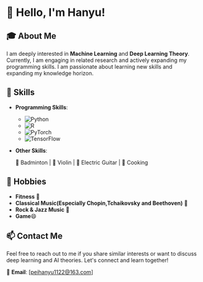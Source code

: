 # 👋 Hello, I'm Hanyu!

## 🎓 About Me

I am deeply interested in **Machine Learning** and **Deep Learning Theory**. Currently, I am engaging in related research and actively expanding my programming skills. I am passionate about learning new skills and expanding my knowledge horizon. 

## 💼 Skills

- **Programming Skills**:
  
  - ![Python](https://img.shields.io/badge/-Python-3776AB?style=flat&logo=Python&logoColor=white)
  - ![R](https://img.shields.io/badge/-R-276DC3?style=flat&logo=R&logoColor=white)
  - ![PyTorch](https://img.shields.io/badge/-PyTorch-EE4C2C?style=flat&logo=PyTorch&logoColor=white)
  - ![TensorFlow](https://img.shields.io/badge/-TensorFlow-FF6F00?style=flat&logo=TensorFlow&logoColor=white)

- **Other Skills**:
  
   🏸 Badminton | 🎻 Violin | 🎸 Electric Guitar | 🍳 Cooking

## 🔭 Hobbies

- **Fitness** 💪
- **Classical Music(Especially Chopin,Tchaikovsky and Beethoven)** 🎻
- **Rock & Jazz Music** 🎸
- **Game**😄

## 📫 Contact Me

Feel free to reach out to me if you share similar interests or want to discuss deep learning and AI theories. Let's connect and learn together!

📧 **Email**: [peihanyu1122@163.com]
<!--
**HanyuPei22/HanyuPei22** is a ✨ _special_ ✨ repository because its `README.md` (this file) appears on your GitHub profile.

Here are some ideas to get you started:

- 🔭 I’m currently working on ...
- 🌱 I’m currently learning ...
- 👯 I’m looking to collaborate on ...
- 🤔 I’m looking for help with ...
- 💬 Ask me about ...
- 📫 How to reach me: ...
- 😄 Pronouns: ...
- ⚡ Fun fact: ...
-->
